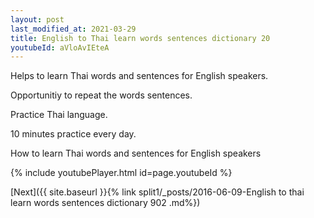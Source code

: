 ```yaml
---
layout: post
last_modified_at: 2021-03-29
title: English to Thai learn words sentences dictionary 20 
youtubeId: aVloAvIEteA
---
```

 
 
Helps to learn Thai words and sentences for English speakers.

Opportunitiy to repeat the words sentences. 

Practice Thai language. 
 
10 minutes practice every day. 
 
How to learn Thai words and sentences for English speakers 
 
{% include youtubePlayer.html id=page.youtubeId %}
 
 
[Next]({{ site.baseurl }}{% link  split1/_posts/2016-06-09-English to thai learn words sentences dictionary 902 .md%})
 
